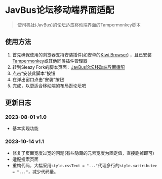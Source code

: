 # JavBus论坛移动端界面适配

> 使司机社(JavBus)的论坛适应移动端界面的Tampermonkey脚本

## 使用方法

1. 首先确保使用的浏览器支持安装插件(如安卓的[Kiwi Browser](https://kiwibrowser.com/))
   ，且已安装[Tampermonkey](https://www.tampermonkey.net/)或其他同类插件管理器
2. 转到Sleazy
   Fork的脚本页面：[JavBus论坛移动端界面适配](https://sleazyfork.org/zh-CN/scripts/472169-javbus%E8%AE%BA%E5%9D%9B%E7%A7%BB%E5%8A%A8%E7%AB%AF%E7%95%8C%E9%9D%A2%E9%80%82%E9%85%8D)
3. 点击“安装此脚本”按钮
4. 在弹出窗口点击“安装”按钮
5. 完成，以更适合移动端的布局逛论坛吧

## 更新日志

### 2023-08-01 v1.0

* 基本实现功能

### 2023-10-14 v1.1

* 修复了页面宽度过宽的问题(有些隐藏的元素宽度为固定值，直接删掉即可)
* 适配搜索页面
* 重构代码，大幅采用`style.cssText = "..."`代理多行的`style.<attribute> = "..."`，减少代码量。
